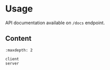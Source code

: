 # Usage

API documentation available on `/docs` endpoint.

## Content
```{toctree}
:maxdepth: 2

client
server
```
